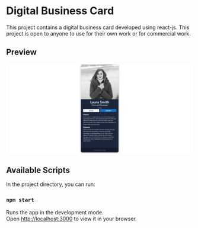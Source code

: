 # Digital Business Card
This project contains a digital business card developed using react-js. This project is open to anyone to use for their own work or for commercial work.

## Preview
![alt text](https://github.com/Achintha444/digital-business-card/blob/master/public/preview-image.png?raw=true)


## Available Scripts

In the project directory, you can run:

### `npm start`

Runs the app in the development mode.\
Open [http://localhost:3000](http://localhost:3000) to view it in your browser.
